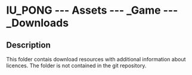 # IU_PONG --- Assets --- \_Game --- \_Downloads

## Description

This folder contais download resources with additional information about licences. The folder is not contained in the git repository.
